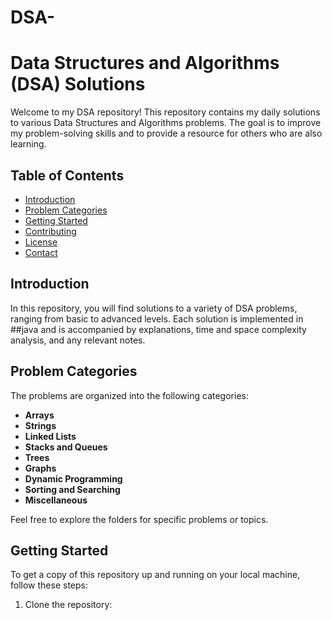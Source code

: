 # DSA-
# Data Structures and Algorithms (DSA) Solutions

Welcome to my DSA repository! This repository contains my daily solutions to various Data Structures and Algorithms problems. The goal is to improve my problem-solving skills and to provide a resource for others who are also learning.

## Table of Contents

- [Introduction](#introduction)
- [Problem Categories](#problem-categories)
- [Getting Started](#getting-started)
- [Contributing](#contributing)
- [License](#license)
- [Contact](#contact)

## Introduction

In this repository, you will find solutions to a variety of DSA problems, ranging from basic to advanced levels. Each solution is implemented in ##java and is accompanied by explanations, time and space complexity analysis, and any relevant notes.

## Problem Categories

The problems are organized into the following categories:

- **Arrays**
- **Strings**
- **Linked Lists**
- **Stacks and Queues**
- **Trees**
- **Graphs**
- **Dynamic Programming**
- **Sorting and Searching**
- **Miscellaneous**

Feel free to explore the folders for specific problems or topics.

## Getting Started

To get a copy of this repository up and running on your local machine, follow these steps:

1. Clone the repository:
   ```bash
  
